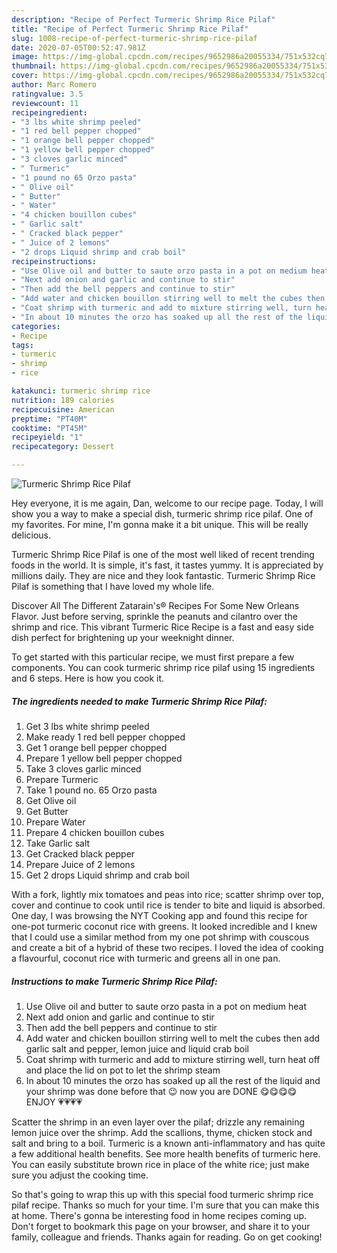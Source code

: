 ```yaml
---
description: "Recipe of Perfect Turmeric Shrimp Rice Pilaf"
title: "Recipe of Perfect Turmeric Shrimp Rice Pilaf"
slug: 1008-recipe-of-perfect-turmeric-shrimp-rice-pilaf
date: 2020-07-05T00:52:47.981Z
image: https://img-global.cpcdn.com/recipes/9652986a20055334/751x532cq70/turmeric-shrimp-rice-pilaf-recipe-main-photo.jpg
thumbnail: https://img-global.cpcdn.com/recipes/9652986a20055334/751x532cq70/turmeric-shrimp-rice-pilaf-recipe-main-photo.jpg
cover: https://img-global.cpcdn.com/recipes/9652986a20055334/751x532cq70/turmeric-shrimp-rice-pilaf-recipe-main-photo.jpg
author: Marc Romero
ratingvalue: 3.5
reviewcount: 11
recipeingredient:
- "3 lbs white shrimp peeled"
- "1 red bell pepper chopped"
- "1 orange bell pepper chopped"
- "1 yellow bell pepper chopped"
- "3 cloves garlic minced"
- " Turmeric"
- "1 pound no 65 Orzo pasta"
- " Olive oil"
- " Butter"
- " Water"
- "4 chicken bouillon cubes"
- " Garlic salt"
- " Cracked black pepper"
- " Juice of 2 lemons"
- "2 drops Liquid shrimp and crab boil"
recipeinstructions:
- "Use Olive oil and butter to saute orzo pasta in a pot on medium heat"
- "Next add onion and garlic and continue to stir"
- "Then add the bell peppers and continue to stir"
- "Add water and chicken bouillon stirring well to melt the cubes then add garlic salt and pepper, lemon juice and liquid crab boil"
- "Coat shrimp with turmeric and add to mixture stirring well, turn heat off and place the lid on pot to let the shrimp steam"
- "In about 10 minutes the orzo has soaked up all the rest of the liquid and your shrimp was done before that 😉 now you are DONE 😋😋😋😋 ENJOY 💗💗💗💗"
categories:
- Recipe
tags:
- turmeric
- shrimp
- rice

katakunci: turmeric shrimp rice 
nutrition: 189 calories
recipecuisine: American
preptime: "PT40M"
cooktime: "PT45M"
recipeyield: "1"
recipecategory: Dessert

---
```



![Turmeric Shrimp Rice Pilaf](https://img-global.cpcdn.com/recipes/9652986a20055334/751x532cq70/turmeric-shrimp-rice-pilaf-recipe-main-photo.jpg)

Hey everyone, it is me again, Dan, welcome to our recipe page. Today, I will show you a way to make a special dish, turmeric shrimp rice pilaf. One of my favorites. For mine, I'm gonna make it a bit unique. This will be really delicious.

Turmeric Shrimp Rice Pilaf is one of the most well liked of recent trending foods in the world. It is simple, it's fast, it tastes yummy. It is appreciated by millions daily. They are nice and they look fantastic. Turmeric Shrimp Rice Pilaf is something that I have loved my whole life.

Discover All The Different Zatarain&#39;s® Recipes For Some New Orleans Flavor. Just before serving, sprinkle the peanuts and cilantro over the shrimp and rice. This vibrant Turmeric Rice Recipe is a fast and easy side dish perfect for brightening up your weeknight dinner.


To get started with this particular recipe, we must first prepare a few components. You can cook turmeric shrimp rice pilaf using 15 ingredients and 6 steps. Here is how you cook it.

<!--inarticleads1-->

##### The ingredients needed to make Turmeric Shrimp Rice Pilaf:

1. Get 3 lbs white shrimp peeled
1. Make ready 1 red bell pepper chopped
1. Get 1 orange bell pepper chopped
1. Prepare 1 yellow bell pepper chopped
1. Take 3 cloves garlic minced
1. Prepare  Turmeric
1. Take 1 pound no. 65 Orzo pasta
1. Get  Olive oil
1. Get  Butter
1. Prepare  Water
1. Prepare 4 chicken bouillon cubes
1. Take  Garlic salt
1. Get  Cracked black pepper
1. Prepare  Juice of 2 lemons
1. Get 2 drops Liquid shrimp and crab boil


With a fork, lightly mix tomatoes and peas into rice; scatter shrimp over top, cover and continue to cook until rice is tender to bite and liquid is absorbed. One day, I was browsing the NYT Cooking app and found this recipe for one-pot turmeric coconut rice with greens. It looked incredible and I knew that I could use a similar method from my one pot shrimp with couscous and create a bit of a hybrid of these two recipes. I loved the idea of cooking a flavourful, coconut rice with turmeric and greens all in one pan. 

<!--inarticleads2-->

##### Instructions to make Turmeric Shrimp Rice Pilaf:

1. Use Olive oil and butter to saute orzo pasta in a pot on medium heat
1. Next add onion and garlic and continue to stir
1. Then add the bell peppers and continue to stir
1. Add water and chicken bouillon stirring well to melt the cubes then add garlic salt and pepper, lemon juice and liquid crab boil
1. Coat shrimp with turmeric and add to mixture stirring well, turn heat off and place the lid on pot to let the shrimp steam
1. In about 10 minutes the orzo has soaked up all the rest of the liquid and your shrimp was done before that 😉 now you are DONE 😋😋😋😋 ENJOY 💗💗💗💗


Scatter the shrimp in an even layer over the pilaf; drizzle any remaining lemon juice over the shrimp. Add the scallions, thyme, chicken stock and salt and bring to a boil. Turmeric is a known anti-inflammatory and has quite a few additional health benefits. See more health benefits of turmeric here. You can easily substitute brown rice in place of the white rice; just make sure you adjust the cooking time. 

So that's going to wrap this up with this special food turmeric shrimp rice pilaf recipe. Thanks so much for your time. I'm sure that you can make this at home. There's gonna be interesting food in home recipes coming up. Don't forget to bookmark this page on your browser, and share it to your family, colleague and friends. Thanks again for reading. Go on get cooking!
